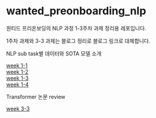 # wanted_preonboarding_nlp

원티드 프리온보딩의 NLP 과정 1-3주차 과제 정리용 레포입니다. 

1주차 과제와 3-3 과제는 블로그 정리로 블로그 링크로 대체합니다. 

NLP sub task별 데이터와 SOTA 모델 소개 

[week 1-1](https://time-memory-fe5.notion.site/Week1-1-8d97943e507548cda0e659cb3659d16d)  
[week 1-2](https://time-memory-fe5.notion.site/Week1-2-af8dbd2c92834f6289623ae66884b0e0)  
[week 1-3](https://time-memory-fe5.notion.site/Week1-3-531d2ad317984706a61cde2b8226b402)  
[week 1-4](https://time-memory-fe5.notion.site/Week1-4-e9b4b79380d740078414d9573a0c8b3f)  

Transformer 논문 review 

[week 3-3](https://time-memory-fe5.notion.site/Attention-Is-All-You-Need-f4163bbba9c94ef093adaa3c62975538)
